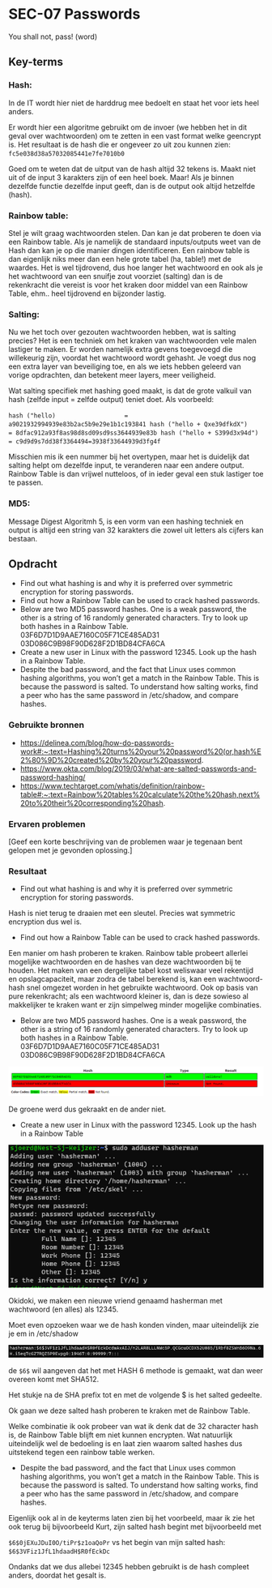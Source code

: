 # SEC-07 Passwords
You shall not, pass! (word) 

## Key-terms
### **Hash**: 
In de IT wordt hier niet de harddrug mee bedoelt en staat het voor iets heel anders. 

Er wordt hier een algoritme gebruikt om de invoer (we hebben het in dit geval over wachtwoorden) om te zetten in een vast format welke geencrypt is. Het resultaat is de hash die er ongeveer zo uit zou kunnen zien:
`fc5e038d38a57032085441e7fe7010b0` 

Goed om te weten dat de uitput van de hash altijd 32 tekens is. Maakt niet uit of de input 3 karakters zijn of een heel boek. Maar! Als je binnen dezelfde functie dezelfde input geeft, dan is de output ook altijd hetzelfde (hash).

### **Rainbow table**:
Stel je wilt graag wachtwoorden stelen. Dan kan je dat proberen te doen via een Rainbow table. Als je namelijk de standaard inputs/outputs weet van de Hash dan kan je op die manier dingen identificeren. Een rainbow table is dan eigenlijk niks meer dan een hele grote tabel (ha, table!) met de waardes. Het is wel tijdrovend, dus hoe langer het wachtwoord en ook als je het wachtwoord van een snuifje zout voorziet (salting) dan is de rekenkracht die vereist is voor het kraken door middel van een Rainbow Table, ehm.. heel tijdrovend en bijzonder lastig. 

### **Salting**: 
Nu we het toch over gezouten wachtwoorden hebben, wat is salting precies? Het is een techniek om het kraken van wachtwoorden vele malen lastiger te maken. Er worden namelijk extra gevens toegevoegd die willekeurig zijn, voordat het wachtwoord wordt gehasht. Je voegt dus nog een extra layer van beveiliging toe, en als we iets hebben geleerd van vorige opdrachten, dan betekent meer layers, meer veiligheid. 

Wat salting specifiek met hashing goed maakt, is dat de grote valkuil van hash (zelfde input = zelfde output) teniet doet. Als voorbeeld:

`hash ("hello)                   = a9021932994939e83b2ac5b9e29e1b1c193841
hash ("hello + Qxe39dfkdX")     = 8dfac912a93f8as98d8sd09sd9ss3644939e83b
hash ("hello + S399d3x94d")     = c9d9d9s7dd38f3364494=3938f33644939d3fg4f`

Misschien mis ik een nummer bij het overtypen, maar het is duidelijk dat salting helpt om dezelfde input, te veranderen naar een andere output. Rainbow Table is dan vrijwel nutteloos, of in ieder geval een stuk lastiger toe te passen. 

### **MD5**:
Message Digest Algoritmh 5, is een vorm van een hashing techniek en output is altijd een string van 32 karakters die zowel uit letters als cijfers kan bestaan. 

## Opdracht
- Find out what hashing is and why it is preferred over symmetric encryption for storing passwords.
- Find out how a Rainbow Table can be used to crack hashed passwords.
- Below are two MD5 password hashes. One is a weak password, the other is a string of 16 randomly generated characters. Try to look up both hashes in a Rainbow Table.
03F6D7D1D9AAE7160C05F71CE485AD31
03D086C9B98F90D628F2D1BD84CFA6CA
- Create a new user in Linux with the password 12345. Look up the hash in a Rainbow Table.
- Despite the bad password, and the fact that Linux uses common hashing algorithms, you won’t get a match in the Rainbow Table. This is because the password is salted. To understand how salting works, find a peer who has the same password in /etc/shadow, and compare hashes.


### Gebruikte bronnen
- https://delinea.com/blog/how-do-passwords-work#:~:text=Hashing%20turns%20your%20password%20(or,hash%E2%80%9D%20created%20by%20your%20password.
- https://www.okta.com/blog/2019/03/what-are-salted-passwords-and-password-hashing/
- https://www.techtarget.com/whatis/definition/rainbow-table#:~:text=Rainbow%20tables%20calculate%20the%20hash,next%20to%20their%20corresponding%20hash.


### Ervaren problemen
[Geef een korte beschrijving van de problemen waar je tegenaan bent gelopen met je gevonden oplossing.]

### Resultaat

- Find out what hashing is and why it is preferred over symmetric encryption for storing passwords.

Hash is niet terug te draaien met een sleutel. Precies wat symmetric encryption dus wel is. 

- Find out how a Rainbow Table can be used to crack hashed passwords.

Een manier om hash proberen te kraken. Rainbow table probeert allerlei mogelijke wachtwoorden en de hashes van deze wachtwoorden bij te houden. Het maken van een dergelijke tabel kost weliswaar veel rekentijd en opslagcapaciteit, maar zodra de tabel berekend is, kan een wachtwoord-hash snel omgezet worden in het gebruikte wachtwoord.
Ook op basis van pure rekenkracht; als een wachtwoord kleiner is, dan is deze sowieso al makkelijker te kraken want er zijn simpelweg minder mogelijke combinaties. 

- Below are two MD5 password hashes. One is a weak password, the other is a string of 16 randomly generated characters. Try to look up both hashes in a Rainbow Table.
03F6D7D1D9AAE7160C05F71CE485AD31
03D086C9B98F90D628F2D1BD84CFA6CA

![greenredhash](../00_includes/SEC-07-hashcracking.png)

De groene werd dus gekraakt en de ander niet. 

- Create a new user in Linux with the password 12345. Look up the hash in a Rainbow Table

![hasherman](../00_includes/SEC-07-hasherman.png)

Okidoki, we maken een nieuwe vriend genaamd hasherman met wachtwoord (en alles) als 12345. 

Moet even opzoeken waar we de hash konden vinden, maar uiteindelijk zie je em in /etc/shadow

![Alt text](../00_includes/SEC-07_hash_hasherman.png)

de `$6$` wil aangeven dat het met HASH 6 methode is gemaakt, wat dan weer overeen komt met SHA512.

Het stukje na de SHA prefix tot en met de volgende $ is het salted gedeelte. 

Ok gaan we deze salted hash proberen te kraken met de Rainbow Table.

Welke combinatie ik ook probeer van wat ik denk dat de 32 character hash is, de Rainbow Table blijft em niet kunnen encrypten. Wat natuurlijk uiteindelijk wel de bedoeling is en laat zien waarom salted hashes dus uitstekend tegen een rainbow table werken. 

- Despite the bad password, and the fact that Linux uses common hashing algorithms, you won’t get a match in the Rainbow Table. This is because the password is salted. To understand how salting works, find a peer who has the same password in /etc/shadow, and compare hashes.

Eigenlijk ook al in de keyterms laten zien bij het voorbeeld, maar ik zie het ook terug bij bijvoorbeeld Kurt, zijn salted hash begint met bijvoorbeeld met

`$6$0jEXuJDuI0O/tiPr$z1oaQoPr`
vs het begin van mijn salted hash:
`$6$3VFiz1JfL1hdaadH$R0fEckDc`

Ondanks dat we dus allebei 12345 hebben gebruikt is de hash compleet anders, doordat het gesalt is. 